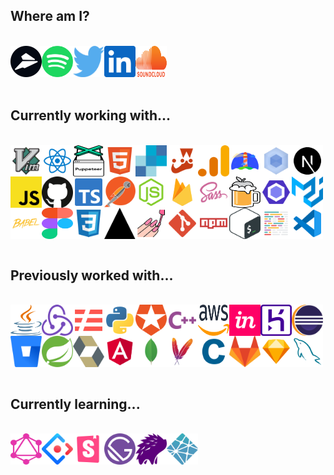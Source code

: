<h2>Where am I?</h2><br /><div style="display: flex; flex-wrap: wrap;"><a href="https://flylance.com/"><img src="./assets/flylance.svg" alt="flylance" width="50" height="50" /></a><a href="https://open.spotify.com/user/1240355717?si=Vf0XhUsDRnGYHza5j5STIQ"><img src="./assets/spotify.svg" alt="spotify" width="50" height="50" /></a><a href="https://twitter.com/env_jackson"><img src="./assets/twitter.svg" alt="twitter" width="50" height="50" /></a><a href="https://www.linkedin.com/in/jacksonblankenship/"><img src="./assets/linkedin.svg" alt="linkedin" width="50" height="50" /></a><a href="https://soundcloud.com/jacksonblankenship"><img src="./assets/soundcloud.svg" alt="soundcloud" width="50" height="50" /></a></div><br /><h2>Currently working with...</h2><br /><div style="display: flex; flex-wrap: wrap;"><img src="./assets/vim.svg" alt="vim" width="50" height="50" /><img src="./assets/reactts.svg" alt="reactts" width="50" height="50" /><img src="./assets/puppeteer.svg" alt="puppeteer" width="50" height="50" /><img src="./assets/html5.svg" alt="html5" width="50" height="50" /><img src="./assets/sendgrid.svg" alt="sendgrid" width="50" height="50" /><img src="./assets/jest.svg" alt="jest" width="50" height="50" /><img src="./assets/analytics.svg" alt="analytics" width="50" height="50" /><img src="./assets/lighthouse.svg" alt="lighthouse" width="50" height="50" /><img src="./assets/webpack.svg" alt="webpack" width="50" height="50" /><img src="./assets/next.svg" alt="next" width="50" height="50" /><img src="./assets/javascript.svg" alt="javascript" width="50" height="50" /><img src="./assets/github.svg" alt="github" width="50" height="50" /><img src="./assets/typescript.svg" alt="typescript" width="50" height="50" /><img src="./assets/postman.svg" alt="postman" width="50" height="50" /><img src="./assets/node.svg" alt="node" width="50" height="50" /><img src="./assets/firebase.svg" alt="firebase" width="50" height="50" /><img src="./assets/sass.svg" alt="sass" width="50" height="50" /><img src="./assets/homebrew.svg" alt="homebrew" width="50" height="50" /><img src="./assets/eslint.svg" alt="eslint" width="50" height="50" /><img src="./assets/material-ui.svg" alt="material-ui" width="50" height="50" /><img src="./assets/babel.svg" alt="babel" width="50" height="50" /><img src="./assets/figma.svg" alt="figma" width="50" height="50" /><img src="./assets/css3.svg" alt="css3" width="50" height="50" /><img src="./assets/vercel.svg" alt="vercel" width="50" height="50" /><img src="./assets/styled.svg" alt="styled" width="50" height="50" /><img src="./assets/git.svg" alt="git" width="50" height="50" /><img src="./assets/npm.svg" alt="npm" width="50" height="50" /><img src="./assets/bash.svg" alt="bash" width="50" height="50" /><img src="./assets/prettier.svg" alt="prettier" width="50" height="50" /><img src="./assets/vscode.svg" alt="vscode" width="50" height="50" /></div><br /><h2>Previously worked with...</h2><br /><div style="display: flex; flex-wrap: wrap;"><img src="./assets/java.svg" alt="java" width="50" height="50" /><img src="./assets/redux.svg" alt="redux" width="50" height="50" /><img src="./assets/serverless.svg" alt="serverless" width="50" height="50" /><img src="./assets/python.svg" alt="python" width="50" height="50" /><img src="./assets/auth0.svg" alt="auth0" width="50" height="50" /><img src="./assets/cpp.svg" alt="cpp" width="50" height="50" /><img src="./assets/aws.svg" alt="aws" width="50" height="50" /><img src="./assets/invision.svg" alt="invision" width="50" height="50" /><img src="./assets/heroku.svg" alt="heroku" width="50" height="50" /><img src="./assets/eclipse.svg" alt="eclipse" width="50" height="50" /><img src="./assets/bitbucket.svg" alt="bitbucket" width="50" height="50" /><img src="./assets/spring.svg" alt="spring" width="50" height="50" /><img src="./assets/hibernate.svg" alt="hibernate" width="50" height="50" /><img src="./assets/angular.svg" alt="angular" width="50" height="50" /><img src="./assets/mongo.svg" alt="mongo" width="50" height="50" /><img src="./assets/maven.svg" alt="maven" width="50" height="50" /><img src="./assets/c.svg" alt="c" width="50" height="50" /><img src="./assets/gitlab.svg" alt="gitlab" width="50" height="50" /><img src="./assets/sketch.svg" alt="sketch" width="50" height="50" /><img src="./assets/mysql.svg" alt="mysql" width="50" height="50" /></div><br /><h2>Currently learning...</h2><br /><div style="display: flex; flex-wrap: wrap;"><img src="./assets/graphql.svg" alt="graphql" width="50" height="50" /><img src="./assets/ant.svg" alt="ant" width="50" height="50" /><img src="./assets/storybook.svg" alt="storybook" width="50" height="50" /><img src="./assets/gatsby.svg" alt="gatsby" width="50" height="50" /><img src="./assets/percy.svg" alt="percy" width="50" height="50" /><img src="./assets/netlify.svg" alt="netlify" width="50" height="50" /></div><br />